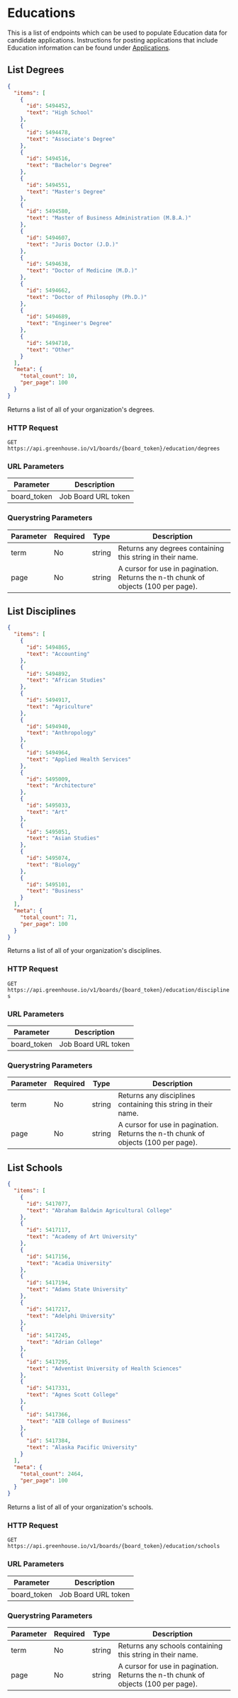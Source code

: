 # Educations
This is a list of endpoints which can be used to populate Education data for candidate applications. Instructions for posting applications that include Education information can be found under [Applications](#submit-an-application).

## List Degrees
```json
{
  "items": [
    {
      "id": 5494452,
      "text": "High School"
    },
    {
      "id": 5494478,
      "text": "Associate's Degree"
    },
    {
      "id": 5494516,
      "text": "Bachelor's Degree"
    },
    {
      "id": 5494551,
      "text": "Master's Degree"
    },
    {
      "id": 5494580,
      "text": "Master of Business Administration (M.B.A.)"
    },
    {
      "id": 5494607,
      "text": "Juris Doctor (J.D.)"
    },
    {
      "id": 5494638,
      "text": "Doctor of Medicine (M.D.)"
    },
    {
      "id": 5494662,
      "text": "Doctor of Philosophy (Ph.D.)"
    },
    {
      "id": 5494689,
      "text": "Engineer's Degree"
    },
    {
      "id": 5494710,
      "text": "Other"
    }
  ],
  "meta": {
    "total_count": 10,
    "per_page": 100
  }
}

```

Returns a list of all of your organization's degrees.

### HTTP Request

`GET https://api.greenhouse.io/v1/boards/{board_token}/education/degrees`

### URL Parameters

Parameter | Description
--------- | -----------
board_token | Job Board URL token

### Querystring Parameters

Parameter | Required | Type | Description
--------- | ----------- | ----------- | -----------
term | No | string | Returns any degrees containing this string in their name.
page | No | string | A cursor for use in pagination. Returns the n-th chunk of objects (100 per page).

## List Disciplines
```json
{
  "items": [
    {
      "id": 5494865,
      "text": "Accounting"
    },
    {
      "id": 5494892,
      "text": "African Studies"
    },
    {
      "id": 5494917,
      "text": "Agriculture"
    },
    {
      "id": 5494940,
      "text": "Anthropology"
    },
    {
      "id": 5494964,
      "text": "Applied Health Services"
    },
    {
      "id": 5495009,
      "text": "Architecture"
    },
    {
      "id": 5495033,
      "text": "Art"
    },
    {
      "id": 5495051,
      "text": "Asian Studies"
    },
    {
      "id": 5495074,
      "text": "Biology"
    },
    {
      "id": 5495101,
      "text": "Business"
    }
  ],
  "meta": {
    "total_count": 71,
    "per_page": 100
  }
}
```

Returns a list of all of your organization's disciplines.

### HTTP Request

`GET https://api.greenhouse.io/v1/boards/{board_token}/education/disciplines`

### URL Parameters

Parameter | Description
--------- | -----------
board_token | Job Board URL token

### Querystring Parameters

Parameter | Required | Type | Description
--------- | ----------- | ----------- | -----------
term | No | string | Returns any disciplines containing this string in their name.
page | No | string | A cursor for use in pagination. Returns the n-th chunk of objects (100 per page).


## List Schools


```json
{
  "items": [
    {
      "id": 5417077,
      "text": "Abraham Baldwin Agricultural College"
    },
    {
      "id": 5417117,
      "text": "Academy of Art University"
    },
    {
      "id": 5417156,
      "text": "Acadia University"
    },
    {
      "id": 5417194,
      "text": "Adams State University"
    },
    {
      "id": 5417217,
      "text": "Adelphi University"
    },
    {
      "id": 5417245,
      "text": "Adrian College"
    },
    {
      "id": 5417295,
      "text": "Adventist University of Health Sciences"
    },
    {
      "id": 5417331,
      "text": "Agnes Scott College"
    },
    {
      "id": 5417366,
      "text": "AIB College of Business"
    },
    {
      "id": 5417384,
      "text": "Alaska Pacific University"
    }
  ],
  "meta": {
    "total_count": 2464,
    "per_page": 100
  }
}
```

Returns a list of all of your organization's schools.

### HTTP Request

`GET https://api.greenhouse.io/v1/boards/{board_token}/education/schools`

### URL Parameters

Parameter | Description
--------- | -----------
board_token | Job Board URL token

### Querystring Parameters

Parameter | Required | Type | Description
--------- | ----------- | ----------- | -----------
term | No | string | Returns any schools containing this string in their name.
page | No | string | A cursor for use in pagination. Returns the n-th chunk of objects (100 per page).

